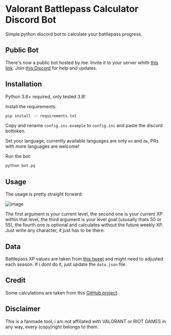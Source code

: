 # Valorant Battlepass Calculator Discord Bot

Simple python discord bot to calculate your battlepass progress.

## Public Bot

There's now a public bot hosted by me. Invite it to your server whith [this link](https://discord.com/oauth2/authorize?client_id=874989994232651856&&scope=bot). Join [this Discord](https://discord.gg/SUmGjUG7Mb) for help and updates.


## Installation

Python 3.6+ required, only tested 3.8!

Install the requirements:
```bash
pip install -r requirements.txt
```

Copy and rename `config.ini.example` to `config.ini` and paste the discord bottoken. 

Set your language, currently available languages are only `en` and `de`, PRs with more languages are welcome!

Run the bot:
```bash
python bot.py
```

## Usage

The usage is pretty straight forward: 

![image](https://user-images.githubusercontent.com/34460584/129038598-2e55b7b0-7f44-49e6-b195-6db56354df8b.png)

The first argument is your current level, the second one is your current XP within that level, the third argument is your level goal (ususally thats 50 or 55), the fourth one is optional and calculates without the future weekly XP. Just write any character, it just has to be there.

## Data

Battlepass XP values are taken from [this tweet](https://twitter.com/Shiick/status/1498688516037160962) and might need to adjusted each season. If i dont do it, just update the `data.json` file.


## Credit

Some calculations are taken from this [GitHub project](https://github.com/SamueldaCostaAraujoNunes/BattlePass-Calculator-for-VALORANT/).


## Disclaimer

This is a fanmade tool, i am not affiliated with VALORANT or RIOT GAMES in any way, every (copy)right belongs to them.